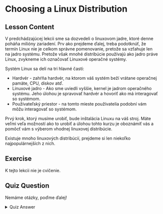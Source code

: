 # Choosing a Linux Distribution

## Lesson Content

V predchádzajúcej lekcii sme sa dozvedeli o linuxovom jadre, ktoré denne poháňa milióny zariadení. Prv ako prejdeme ďalej, treba podotknúť, že termín Linux nie je celkom správne pomenovanie, pretože sa vzťahuje len na jadro systému. Pretože však mnohé distribúcie používajú ako jadro práve Linux, zvykneme ich označovať Linuxové operačné systémy. 

Systém Linux sa delí na tri hlavné časti:

<ul>
<li>Hardvér - zahŕňa hardvér, na ktorom váš systém beží vrátane operačnej pamäte, CPU, diskov atď.</li>
<li>Linuxové jadro - Ako sme uviedli vyššie, kernel je jadrom operačného systému. Jeho úlohou je spravovať hardvér a hovoriť ako má interagovať so systémom.</li>
<li>Používateľský priestor - na tomto mieste používatelia podobní vám môžu interagovať so systémom.</li>
</ul>

Prvý krok, ktorý musíme urobiť, bude inštalácia Linuxu na váš stroj. Máte veľmi veľa možností ako to urobiť a úlohou tohto kurzu je oboznámiť vás a pomôcť vám s výberom vhodnej linuxovej distribúcie. 

Existuje mnoho linuxových distribúcií, prejdeme si len niekoľko najpopulárnejších z nich. 

## Exercise

K tejto lekcii nie je cvičenie.

## Quiz Question

Nemáme otázky, poďme ďalej!

<details>
    <summary>Quiz Answer</summary>
</details>